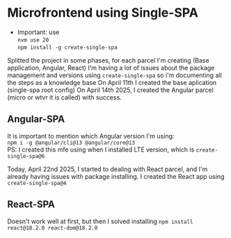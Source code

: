 # Microfrontend using Single-SPA
- Important: use <br>
`nvm use 20` <br>
`npm install -g create-single-spa` <br>

Splitted the project in some phases, for each parcel I'm creating (Base application, Angular, React)
I'm having a lot of issues about the package management and versions using `create-single-spa` 
so i'm documenting all the steps as a knowledge base
On April 11th I created the base aplication (single-spa root config)
On April 14th 2025, I created the Angular parcel (micro or wtvr it is called) with success.

## Angular-SPA
It is important to mention which Angular version I'm using: <br>
`npm i -g @angular/cli@13 @angular/core@13`<br>
PS: I created this mfe using when I installed LTE version, which is `create-single-spa@6`

Today, April 22nd 2025, I started to dealing with React parcel, and I'm already having 
issues with package installing.
I created the React app using `create-single-spa@4`

## React-SPA
Doesn't work well at first, but then I solved installing `npm install react@18.2.0 react-dom@18.2.0`
